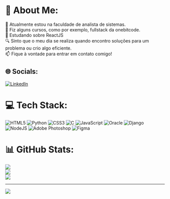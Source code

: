 # 💫 About Me:
💼 Atualmente estou na faculdade de analista de sistemas.<br>🌱 Fiz alguns cursos, como por exemplo, fullstack da onebitcode. <br>📝 Estudando sobre ReactJS<br>🔍 Sinto que o meu dia se realiza quando encontro soluções para um problema ou crio algo eficiente. <br>📫 Fique à vontade para entrar em contato comigo!


## 🌐 Socials:
[![LinkedIn](https://img.shields.io/badge/LinkedIn-%230077B5.svg?logo=linkedin&logoColor=white)](https://linkedin.com/in/https://www.linkedin.com/in/victoria-finamori-9b72a1228/) 

# 💻 Tech Stack:
![HTML5](https://img.shields.io/badge/html5-%23E34F26.svg?style=for-the-badge&logo=html5&logoColor=white) ![Python](https://img.shields.io/badge/python-3670A0?style=for-the-badge&logo=python&logoColor=ffdd54) ![CSS3](https://img.shields.io/badge/css3-%231572B6.svg?style=for-the-badge&logo=css3&logoColor=white) ![C](https://img.shields.io/badge/c-%2300599C.svg?style=for-the-badge&logo=c&logoColor=white) ![JavaScript](https://img.shields.io/badge/javascript-%23323330.svg?style=for-the-badge&logo=javascript&logoColor=%23F7DF1E) ![Oracle](https://img.shields.io/badge/Oracle-F80000?style=for-the-badge&logo=oracle&logoColor=white) ![Django](https://img.shields.io/badge/django-%23092E20.svg?style=for-the-badge&logo=django&logoColor=white) ![NodeJS](https://img.shields.io/badge/node.js-6DA55F?style=for-the-badge&logo=node.js&logoColor=white) ![Adobe Photoshop](https://img.shields.io/badge/adobephotoshop-%2331A8FF.svg?style=for-the-badge&logo=adobephotoshop&logoColor=white) 	![Figma](https://img.shields.io/badge/figma-%23F24E1E.svg?style=for-the-badge&logo=figma&logoColor=white)
# 📊 GitHub Stats:
![](https://github-readme-stats.vercel.app/api?username=Victoriafinamori&theme=dark&hide_border=false&include_all_commits=false&count_private=false)<br/>
![](https://github-readme-streak-stats.herokuapp.com/?user=Victoriafinamori&theme=dark&hide_border=false)<br/>
![](https://github-readme-stats.vercel.app/api/top-langs/?username=Victoriafinamori&theme=dark&hide_border=false&include_all_commits=false&count_private=false&layout=compact)

---
[![](https://visitcount.itsvg.in/api?id=Victoriafinamori&icon=0&color=0)](https://visitcount.itsvg.in)

<!-- Proudly created with GPRM ( https://gprm.itsvg.in ) -->
